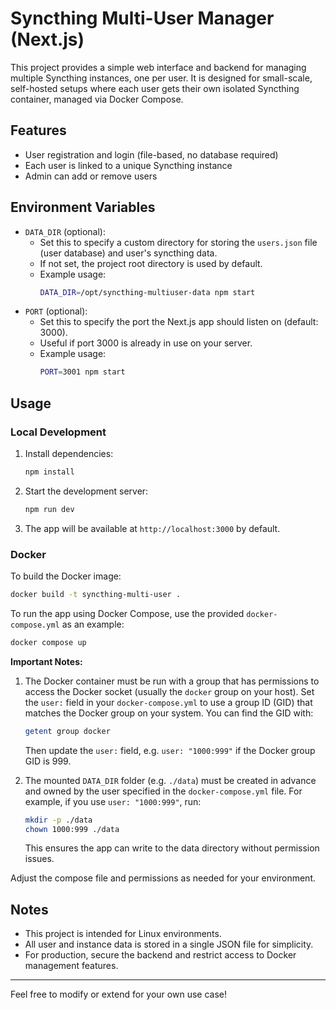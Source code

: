 # Syncthing Multi-User Manager (Next.js)

This project provides a simple web interface and backend for managing multiple Syncthing instances, one per user. It is designed for small-scale, self-hosted setups where each user gets their own isolated Syncthing container, managed via Docker Compose.

## Features
- User registration and login (file-based, no database required)
- Each user is linked to a unique Syncthing instance
- Admin can add or remove users

## Environment Variables
- `DATA_DIR` (optional):
  - Set this to specify a custom directory for storing the `users.json` file (user database) and user's syncthing data.
  - If not set, the project root directory is used by default.
  - Example usage:
    ```sh
    DATA_DIR=/opt/syncthing-multiuser-data npm start
    ```
- `PORT` (optional):
  - Set this to specify the port the Next.js app should listen on (default: 3000).
  - Useful if port 3000 is already in use on your server.
  - Example usage:
    ```sh
    PORT=3001 npm start
    ```


## Usage

### Local Development
1. Install dependencies:
   ```sh
   npm install
   ```
2. Start the development server:
   ```sh
   npm run dev
   ```
3. The app will be available at `http://localhost:3000` by default.

### Docker
To build the Docker image:
```sh
docker build -t syncthing-multi-user .
```

To run the app using Docker Compose, use the provided `docker-compose.yml` as an example:
```sh
docker compose up
```

**Important Notes:**

1. The Docker container must be run with a group that has permissions to access the Docker socket (usually the `docker` group on your host). Set the `user:` field in your `docker-compose.yml` to use a group ID (GID) that matches the Docker group on your system. You can find the GID with:
   ```sh
   getent group docker
   ```
   Then update the `user:` field, e.g. `user: "1000:999"` if the Docker group GID is 999.

2. The mounted `DATA_DIR` folder (e.g. `./data`) must be created in advance and owned by the user specified in the `docker-compose.yml` file. For example, if you use `user: "1000:999"`, run:
   ```sh
   mkdir -p ./data
   chown 1000:999 ./data
   ```
   This ensures the app can write to the data directory without permission issues.

Adjust the compose file and permissions as needed for your environment.

## Notes
- This project is intended for Linux environments.
- All user and instance data is stored in a single JSON file for simplicity.
- For production, secure the backend and restrict access to Docker management features.

---

Feel free to modify or extend for your own use case!
